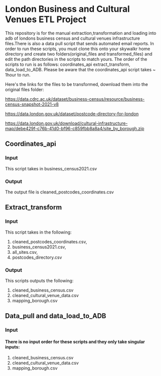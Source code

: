 # London Business and Cultural Venues ETL Project
This repository is for the manual extraction,transformation and loading into adb of londons business census and cultural venues infrastructure files.There is also a data pull script that sends automated email reports. In order to run these scripts, you must clone this onto your skywalkr home directory and create two folders(original_files and transformed_files) and edit the path directories in the scripts to match yours. The order of the scripts to run is as follows: coordinates_api extract_transform, data_load_to_ADB. Please be aware that the coordinates_api script takes ~ 1hour to run.  

Here's the links for the files to be transformed, download them into the original files folder:

https://data.cdrc.ac.uk/dataset/business-census/resource/business-census-snapshot-2021-v8

https://data.london.gov.uk/dataset/postcode-directory-for-london

https://data.london.gov.uk/download/cultural-infrastructure-map/debe429f-c76b-41d0-bf96-c859fbb8a8a4/site_by_borough.zip


## Coordinates_api
### Input
This script takes in business_census2021.csv
### Output
The output file is cleaned_postcodes_coordinates.csv 



## Extract_transform
### Input 
This script takes in the following:
1. cleaned_postcodes_coordinates.csv, 
2. business_census2021.csv,
3. all_sites.csv,
4. postcodes_directory.csv
### Output 
This scripts outputs the following:
1. cleaned_business_census.csv
2. cleaned_cultural_venue_data.csv
3. mapping_borough.csv



## Data_pull and data_load_to_ADB
### Input
#### There is no input order for these scripts and they only take singular inputs:
1. cleaned_business_census.csv
2. cleaned_cultural_venue_data.csv
3. mapping_borough.csv





